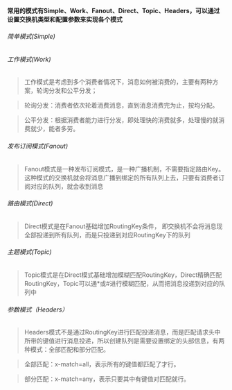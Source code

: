 #### 常用的模式有Simple、Work、Fanout、Direct、Topic、Headers，可以通过设置交换机类型和配置参数来实现各个模式

###### 简单模式(Simple)

###### 工作模式(Work)

> 工作模式是考虑到多个消费者情况下，消息如何被消费的，主要有两种方案，轮询分发和公平分发；

>   轮询分发：消费者依次轮着消费消息，直到消息消费完为止，按均分配。

>   公平分发：根据消费者能力进行分发，即处理快的消费就多，处理慢的就消费就少，能者多劳。

###### 发布订阅模式(Fanout)

> Fanout模式是一种发布订阅模式，是一种广播机制，不需要指定路由Key。这种模式的交换机就会将消息广播到绑定的所有队列上去，只要有消费者订阅对应的队列，就会收到消息

###### 路由模式(Direct)

> Direct模式是在Fanout基础增加RoutingKey条件， 即交换机不会将消息现全部投递到所有队列，而是只投递到对应RoutingKey下的队列

###### 主题模式(Topic)

> Topic模式是在Direct模式基础增加模糊匹配RoutingKey，Direct精确匹配RoutingKey，Topic可以通*或#进行模糊匹配，从而把消息投递到对应的队列中

###### 参数模式（Headers）

> Headers模式不是通过RoutingKey进行匹配投递消息，而是匹配请求头中所带的键值进行消息投递，所以创建队列是需要设置绑定的头部信息，有两种模式：全部匹配和部分匹配。

>  全部匹配：x-match=all，表示所有的键值都匹配了才行。

>  部分匹配：x-match=any，表示只要其中有键值对匹配就行。
